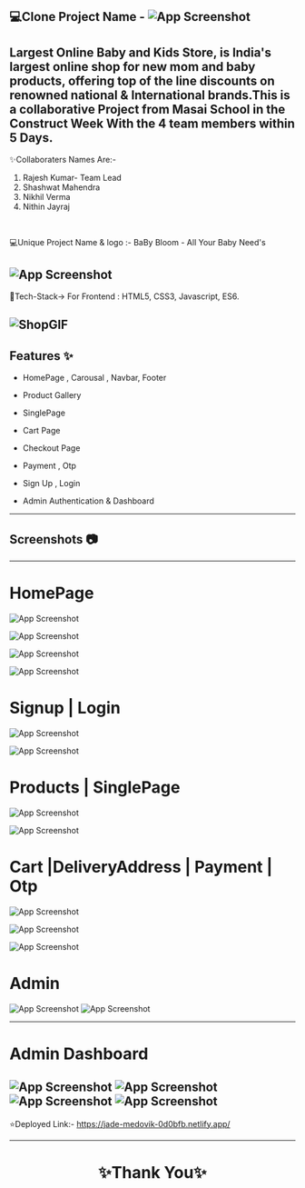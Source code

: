  💻Clone Project Name -  ![App Screenshot](https://cdn.fcglcdn.com/brainbees/images/n/fc_logo.png)
---

Largest Online Baby and Kids Store, is India's largest online shop for new mom and baby products, offering top of the line discounts on renowned national & International brands.This is a collaborative Project from Masai School in the Construct Week With the 4 team members within 5 Days.
---
✨Collaboraters Names Are:-

1. Rajesh Kumar- Team Lead
2. Shashwat Mahendra 
3. Nikhil Verma
4. Nithin Jayraj

<br>

💻Unique Project Name & logo :- BaBy Bloom - All Your Baby Need's 

![App Screenshot](https://imgur.com/DhYrsE1.png)
---
 💫Tech-Stack->
For Frontend : HTML5, CSS3, Javascript, ES6.


![ShopGIF](https://user-images.githubusercontent.com/107506646/212536696-9a20e11e-85cb-44f8-bd54-6541856b8348.gif)
---
## Features ✨

- HomePage , Carousal  , Navbar, Footer

- Product Gallery

- SinglePage

- Cart Page

- Checkout Page

- Payment , Otp

- Sign Up , Login 

- Admin Authentication & Dashboard

---
## Screenshots 📷
---

# HomePage

![App Screenshot](https://i.postimg.cc/rm50MZQz/Screenshot-2023-02-26-145942.png)

![App Screenshot](https://i.postimg.cc/4NWKf9bv/Screenshot-2023-02-26-150305.png)

![App Screenshot](https://i.postimg.cc/zvJnM18q/Screenshot-2023-02-26-152209.png)

![App Screenshot](https://i.postimg.cc/XNcLgs4V/Screenshot-2023-02-26-152111.png)

# Signup | Login

![App Screenshot](https://i.postimg.cc/pXT7Sw0W/Screenshot-2023-02-26-145831.png)

![App Screenshot](https://i.postimg.cc/8PX5QVNt/Screenshot-2023-02-26-150225.png)

# Products | SinglePage

![App Screenshot](https://i.postimg.cc/wB6bhnsY/Screenshot-2023-02-26-145905.png)

![App Screenshot](https://i.postimg.cc/kXHTVB78/Screenshot-2023-02-26-152813.png)

# Cart |DeliveryAddress | Payment | Otp

![App Screenshot](https://i.postimg.cc/jdBb4qs0/Screenshot-2023-02-26-150042.png)

![App Screenshot]()

![App Screenshot]()

# Admin 

![App Screenshot](https://i.postimg.cc/d388NtzH/Screenshot-2023-02-26-150115.png)
![App Screenshot](https://i.postimg.cc/m2nbpNyn/Screenshot-2023-02-26-150016.png)

---
# Admin Dashboard
![App Screenshot](https://i.postimg.cc/Hn9CYXqQ/Screenshot-2023-02-26-152443.png)
![App Screenshot](https://i.postimg.cc/7ZswJ1f9/Screenshot-2023-02-26-152548.png)
![App Screenshot]()
![App Screenshot]()
---
⭐Deployed Link:- https://jade-medovik-0d0bfb.netlify.app/


----
<h1 align="center">✨Thank You✨</h1>

